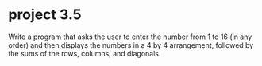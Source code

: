 # project 3.5

Write a program that asks the user to enter the number from 1 to 16 (in
any order) and then displays the numbers in a 4 by 4 arrangement, followed by
the sums of the rows, columns, and diagonals.
